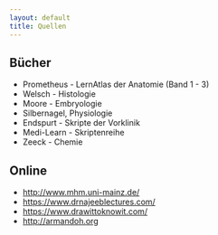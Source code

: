 ```yaml
---
layout: default
title: Quellen
---
```


## Bücher
- Prometheus - LernAtlas der Anatomie (Band 1 - 3) 
- Welsch - Histologie
- Moore - Embryologie
- Silbernagel, Physiologie
- Endspurt - Skripte der Vorklinik
- Medi-Learn - Skriptenreihe
- Zeeck - Chemie

## Online
- http://www.mhm.uni-mainz.de/
- https://www.drnajeeblectures.com/
- https://www.drawittoknowit.com/
- http://armandoh.org
